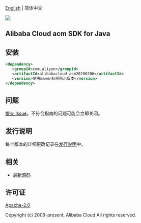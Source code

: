 [English](README.md) | 简体中文

![](https://aliyunsdk-pages.alicdn.com/icons/AlibabaCloud.svg)

## Alibaba Cloud acm SDK for Java

## 安装

```xml
<dependency>
   <groupId>com.aliyun</groupId>
   <artifactId>alibabacloud-acm20200206</artifactId>
   <version>使用maven标签所示版本</version>
</dependency>
```

## 问题

[提交 Issue](https://github.com/aliyun/alibabacloud-java-async-sdk/issues/new)，不符合指南的问题可能会立即关闭。

## 发行说明

每个版本的详细更改记录在[发行说明](./ChangeLog.txt)中。

## 相关

- [最新源码](https://github.com/aliyun/alibabacloud-async-java-sdk/)

## 许可证

[Apache-2.0](http://www.apache.org/licenses/LICENSE-2.0)

Copyright (c) 2009-present, Alibaba Cloud All rights reserved.
